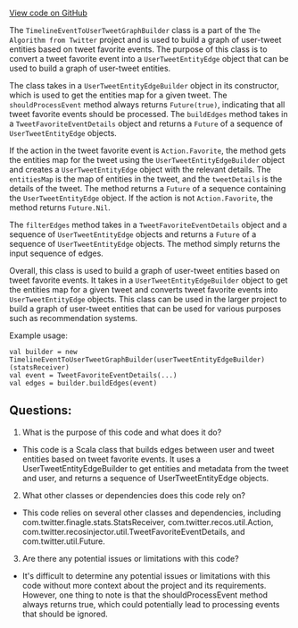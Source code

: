 [View code on GitHub](https://github.com/misbahsy/the-algorithm/recos-injector/server/src/main/scala/com/twitter/recosinjector/edges/TimelineEventToUserTweetGraphBuilder.scala)

The `TimelineEventToUserTweetGraphBuilder` class is a part of the `The Algorithm from Twitter` project and is used to build a graph of user-tweet entities based on tweet favorite events. The purpose of this class is to convert a tweet favorite event into a `UserTweetEntityEdge` object that can be used to build a graph of user-tweet entities. 

The class takes in a `UserTweetEntityEdgeBuilder` object in its constructor, which is used to get the entities map for a given tweet. The `shouldProcessEvent` method always returns `Future(true)`, indicating that all tweet favorite events should be processed. The `buildEdges` method takes in a `TweetFavoriteEventDetails` object and returns a `Future` of a sequence of `UserTweetEntityEdge` objects. 

If the action in the tweet favorite event is `Action.Favorite`, the method gets the entities map for the tweet using the `UserTweetEntityEdgeBuilder` object and creates a `UserTweetEntityEdge` object with the relevant details. The `entitiesMap` is the map of entities in the tweet, and the `tweetDetails` is the details of the tweet. The method returns a `Future` of a sequence containing the `UserTweetEntityEdge` object. If the action is not `Action.Favorite`, the method returns `Future.Nil`.

The `filterEdges` method takes in a `TweetFavoriteEventDetails` object and a sequence of `UserTweetEntityEdge` objects and returns a `Future` of a sequence of `UserTweetEntityEdge` objects. The method simply returns the input sequence of edges.

Overall, this class is used to build a graph of user-tweet entities based on tweet favorite events. It takes in a `UserTweetEntityEdgeBuilder` object to get the entities map for a given tweet and converts tweet favorite events into `UserTweetEntityEdge` objects. This class can be used in the larger project to build a graph of user-tweet entities that can be used for various purposes such as recommendation systems. 

Example usage:

```
val builder = new TimelineEventToUserTweetGraphBuilder(userTweetEntityEdgeBuilder)(statsReceiver)
val event = TweetFavoriteEventDetails(...)
val edges = builder.buildEdges(event)
```
## Questions: 
 1. What is the purpose of this code and what does it do?
- This code is a Scala class that builds edges between user and tweet entities based on tweet favorite events. It uses a UserTweetEntityEdgeBuilder to get entities and metadata from the tweet and user, and returns a sequence of UserTweetEntityEdge objects.

2. What other classes or dependencies does this code rely on?
- This code relies on several other classes and dependencies, including com.twitter.finagle.stats.StatsReceiver, com.twitter.recos.util.Action, com.twitter.recosinjector.util.TweetFavoriteEventDetails, and com.twitter.util.Future.

3. Are there any potential issues or limitations with this code?
- It's difficult to determine any potential issues or limitations with this code without more context about the project and its requirements. However, one thing to note is that the shouldProcessEvent method always returns true, which could potentially lead to processing events that should be ignored.